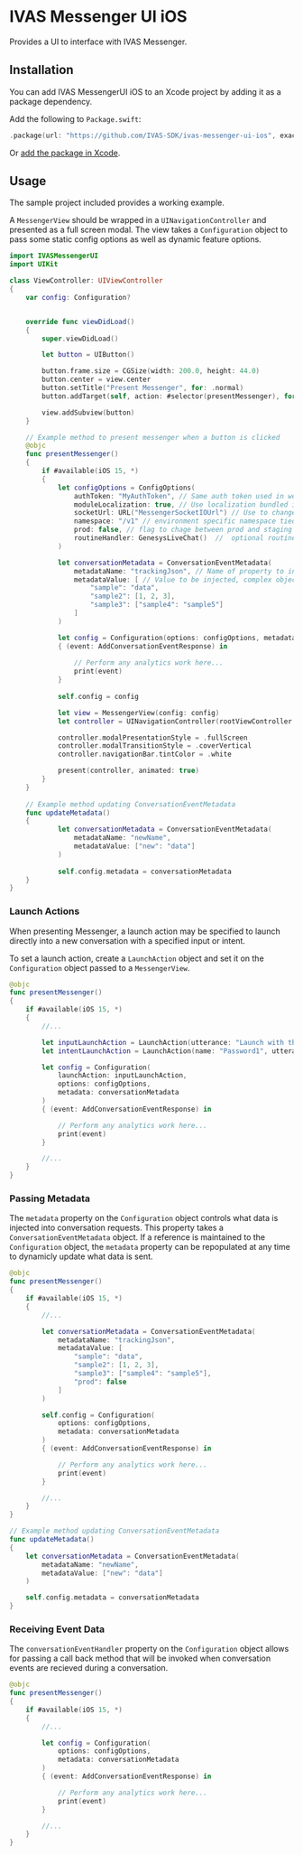 # IVAS Messenger UI iOS

Provides a UI to interface with IVAS Messenger.

## Installation

You can add IVAS MessengerUI iOS to an Xcode project by adding it as a package dependency.

Add the following to `Package.swift`:

```swift
.package(url: "https://github.com/IVAS-SDK/ivas-messenger-ui-ios", exact: "x.x.x")
```

Or [add the package in Xcode](https://developer.apple.com/documentation/xcode/adding_package_dependencies_to_your_app).

## Usage

The sample project included provides a working example.

A `MessengerView` should be wrapped in a `UINavigationController` and presented as a full screen modal. The view takes a `Configuration` object to pass some static config options as well as dynamic feature options. 

```swift
import IVASMessengerUI
import UIKit

class ViewController: UIViewController
{
    var config: Configuration?


    override func viewDidLoad()
    {
        super.viewDidLoad()

        let button = UIButton()

        button.frame.size = CGSize(width: 200.0, height: 44.0)
        button.center = view.center
        button.setTitle("Present Messenger", for: .normal)
        button.addTarget(self, action: #selector(presentMessenger), for: .touchUpInside)

        view.addSubview(button)
    }

	// Example method to present messenger when a button is clicked
    @objc
    func presentMessenger()
    {
        if #available(iOS 15, *)
        {
            let configOptions = ConfigOptions(
		        authToken: "MyAuthToken", // Same auth token used in web
		        moduleLocalization: true, // Use localization bundled in this package (only en-US), or provide custom localizations at app level
		        socketUrl: URL("MessengerSocketIOUrl") // Use to change environments if needed, defaults to "https://messenger.usw.ivastudio.ai"
                namespace: "/v1" // environment specific namespace tied to url, defaults to "/v1"
                prod: false, // flag to chage between prod and staging engagements
                routineHandler: GenesysLiveChat()  //  optional routine handler, for example here the Genesys Live Chat module.  settings for this module are defined in the engagment on server
		    )

            let conversationMetadata = ConversationEventMetadata(
		        metadataName: "trackingJson", // Name of property to inject into ConversationEvents
		        metadataValue: [ // Value to be injected, complex objects included must adhere to SocketIO.SocketData so they can be serialized (https://nuclearace.github.io/Socket.IO-Client-Swift/Protocols/SocketData.html)
		            "sample": "data",
		            "sample2": [1, 2, 3],
		            "sample3": ["sample4": "sample5"]
		        ]
		    )

            let config = Configuration(options: configOptions, metadata: conversationMetadata)
            { (event: AddConversationEventResponse) in
						
				// Perform any analytics work here...
				print(event)
			}	
			
            self.config = config

            let view = MessengerView(config: config)
            let controller = UINavigationController(rootViewController: view.viewController)

            controller.modalPresentationStyle = .fullScreen
            controller.modalTransitionStyle = .coverVertical
            controller.navigationBar.tintColor = .white

            present(controller, animated: true)
        }
    }
    
    // Example method updating ConversationEventMetadata
    func updateMetadata()
    {
			let conversationMetadata = ConversationEventMetadata(
		        metadataName: "newName",
		        metadataValue: ["new": "data"]
		    )
		    
		    self.config.metadata = conversationMetadata
    }
}
```

### Launch Actions

When presenting Messenger, a launch action may be specified to launch directly into a new conversation with a specified input or intent.

To set a launch action, create a `LaunchAction` object and set it on the `Configuration` object passed to a `MessengerView`.

```swift
@objc
func presentMessenger()
{
    if #available(iOS 15, *)
    {
        //...

        let inputLaunchAction = LaunchAction(utterance: "Launch with this input")
        let intentLaunchAction = LaunchAction(name: "Password1", utterance: "Password Help", directIntentHit: "MAPP: Custom Password Reset 1")

        let config = Configuration(
            launchAction: inputLaunchAction,
            options: configOptions,
            metadata: conversationMetadata
        )
        { (event: AddConversationEventResponse) in

            // Perform any analytics work here...
            print(event)
        }

        //...
    }
}
```

### Passing Metadata

The `metadata` property on the `Configuration` object controls what data is injected into conversation requests. This property takes a `ConversationEventMetadata` object. If a reference is maintained to the `Configuration` object, the `metadata` property can be repopulated at any time to dynamicly update what data is sent.

```swift
@objc
func presentMessenger()
{
    if #available(iOS 15, *)
    {
        //...

        let conversationMetadata = ConversationEventMetadata(
            metadataName: "trackingJson",
            metadataValue: [
                "sample": "data",
                "sample2": [1, 2, 3],
                "sample3": ["sample4": "sample5"],
                "prod": false
            ]
        )

        self.config = Configuration(
            options: configOptions,
            metadata: conversationMetadata
        )
        { (event: AddConversationEventResponse) in

            // Perform any analytics work here...
            print(event)
        }

        //...
    }
}

// Example method updating ConversationEventMetadata
func updateMetadata()
{
    let conversationMetadata = ConversationEventMetadata(
        metadataName: "newName",
        metadataValue: ["new": "data"]
    )

    self.config.metadata = conversationMetadata
}
```

### Receiving Event Data

The `conversationEventHandler` property on the `Configuration` object allows for passing a call back method that will be invoked when conversation events are recieved during a conversation. 

```swift
@objc
func presentMessenger()
{
    if #available(iOS 15, *)
    {
        //...

        let config = Configuration(
            options: configOptions,
            metadata: conversationMetadata
        )
        { (event: AddConversationEventResponse) in

            // Perform any analytics work here...
            print(event)
        }

        //...
    }
}
```
